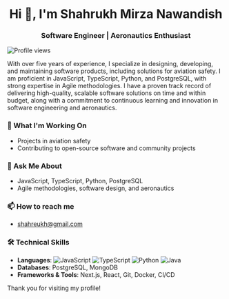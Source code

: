 <h1 align="center">Hi 👋, I'm Shahrukh Mirza Nawandish</h1>

<h3 align="center">
  <strong>Software Engineer | Aeronautics Enthusiast</strong>
</h3>

![Profile views](https://komarev.com/ghpvc/?username=shahreukh&label=Profile%20views&color=blue&style=flat-square)

With over five years of experience, I specialize in designing, developing, and maintaining software products, including solutions for aviation safety. I am proficient in JavaScript, TypeScript, Python, and PostgreSQL, with strong expertise in Agile methodologies. I have a proven track record of delivering high-quality, scalable software solutions on time and within budget, along with a commitment to continuous learning and innovation in software engineering and aeronautics.

### 🔭 What I'm Working On
- Projects in aviation safety
- Contributing to open-source software and community projects

### 💬 Ask Me About
- JavaScript, TypeScript, Python, PostgreSQL
- Agile methodologies, software design, and aeronautics

### 📫 How to reach me
- [shahreukh@gmail.com](mailto:shahreukh@gmail.com)

### 🛠 Technical Skills
- **Languages**: ![JavaScript](https://img.shields.io/badge/-JavaScript-F7DF1E?logo=javascript&logoColor=black) ![TypeScript](https://img.shields.io/badge/-TypeScript-007ACC?logo=typescript&logoColor=white) ![Python](https://img.shields.io/badge/-Python-3776AB?logo=python&logoColor=white) ![Java](https://img.shields.io/badge/-Java-007396?logo=java&logoColor=white)
- **Databases**: PostgreSQL, MongoDB
- **Frameworks & Tools**: Next.js, React, Git, Docker, CI/CD

Thank you for visiting my profile!
